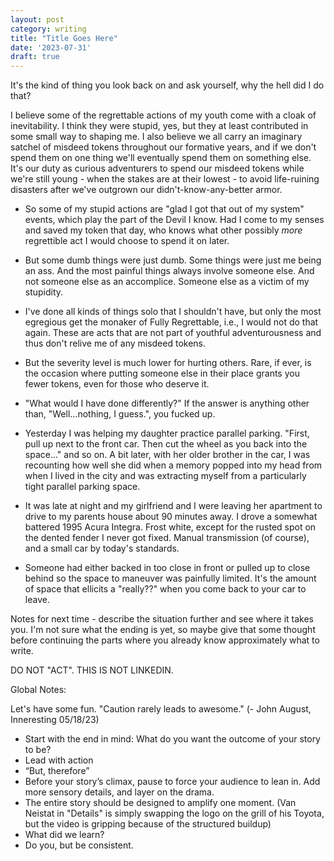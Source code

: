```yaml
---
layout: post
category: writing
title: "Title Goes Here"
date: '2023-07-31'
draft: true
---
```



It's the kind of thing you look back on and ask yourself, why the hell did I do that?

I believe some of the regrettable actions of my youth come with a cloak of inevitability. I think they were stupid, yes, but they at least contributed in some small way to shaping me. I also believe we all carry an imaginary satchel of misdeed tokens throughout our formative years, and if we don't spend them on one thing we'll eventually spend them on something else. It's our duty as curious adventurers to spend our misdeed tokens while we're still young - when the stakes are at their lowest - to avoid life-ruining disasters after we've outgrown our didn't-know-any-better armor.
- So some of my stupid actions are "glad I got that out of my system" events, which play the part of the Devil I know. Had I come to my senses and saved my token that day, who knows what other possibly _more_ regrettible act I would choose to spend it on later.

- But some dumb things were just dumb. Some things were just me being an ass. And the most painful things always involve someone else. And not someone else as an accomplice. Someone else as a victim of my stupidity.
- I've done all kinds of things solo that I shouldn't have, but only the most egregious get the monaker of Fully Regrettable, i.e., I would not do that again. These are acts that are not part of youthful adventurousness and thus don't relive me of any misdeed tokens. 
- But the severity level is much lower for hurting others. Rare, if ever, is the occasion where putting someone else in their place grants you fewer tokens, even for those who deserve it. 

- "What would I have done differently?" If the answer is anything other than, "Well...nothing, I guess.", you fucked up. 
- Yesterday I was helping my daughter practice parallel parking. "First, pull up next to the front car. Then cut the wheel as you back into the space..." and so on. A bit later, with her older brother in the car, I was recounting how well she did when a memory popped into my head from when I lived in the city and was extracting myself from a particularly tight parallel parking space.
- It was late at night and my girlfriend and I were leaving her apartment to drive to my parents house about 90 minutes away. I drove a somewhat battered 1995 Acura Integra. Frost white, except for the rusted spot on the dented fender I never got fixed. Manual transmission (of course), and a small car by today's standards.
- Someone had either backed in too close in front or pulled up to close behind so the space to maneuver was painfully limited. It's the amount of space that ellicits a "really??" when you come back to your car to leave.


Notes for next time - describe the situation further and see where it takes you. I'm not sure what the ending is yet, so maybe give that some thought before continuing the parts where you already know approximately what to write.


DO NOT "ACT". THIS IS NOT LINKEDIN.

Global Notes:

Let's have some fun. "Caution rarely leads to awesome." (- John August, Inneresting 05/18/23)

- Start with the end in mind: What do you want the outcome of your story to be?
- Lead with action
- “But, therefore”
- Before your story’s climax, pause to force your audience to lean in. Add more sensory details, and layer on the drama.
- The entire story should be designed to amplify one moment. (Van Neistat in "Details" is simply swapping the logo on the grill of his Toyota, but the video is gripping because of the structured buildup)
- What did we learn?
- Do you, but be consistent.
